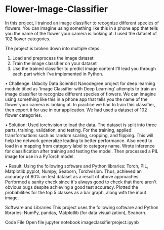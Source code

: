 # Flower-Image-Classifier

In this project, I trained an image classifier to recognize different species of flowers. You can imagine using something like this in a phone app that tells you the name of the flower your camera is looking at. I used the dataset of 102 flower categories.

The project is broken down into multiple steps:
1. Load and preprocess the image dataset
2. Train the image classifier on your dataset
3. Use the trained classifier to predict image content
I'll lead you through each part which I've implemented in Python.

• Challenge: Udacity Data Scientist Nanodegree project for deep learning module titled as 'Image Classifier with Deep Learning' attempts to train an image classifier to recognize different species of flowers. We can imagine using something like this in a phone app that tells you the name of the flower your camera is looking at. In practice we had to train this classifier, then export it for use in our application. We had used a dataset of 102 flower categories.

• Solution: Used torchvision to load the data. The dataset is split into three parts, training, validation, and testing. For the training, applied transformations such as random scaling, cropping, and flipping. This will help the network generalize leading to better performance. Also need to load in a mapping from category label to category name. Wrote inference for classification after training and testing the model. Then processed a PIL image for use in a PyTorch model.

• Result: Using the following software and Python libraries: Torch, PIL, Matplotlib.pyplot, Numpy, Seaborn, Torchvision. Thus, achieved an accuracy of 80% on test dataset as a result of above approaches. Performed a sanity check since it's always good to check that there aren't obvious bugs despite achieving a good test accuracy. Plotted the probabilities for the top 5 classes as a bar graph, along with the input image.

Software and Libraries
This project uses the following software and Python libraries:
NumPy, pandas, Matplotlib (for data visualization), Seaborn.

Code File
Open file jupyter notebook imageclassifierproject.ipynb
